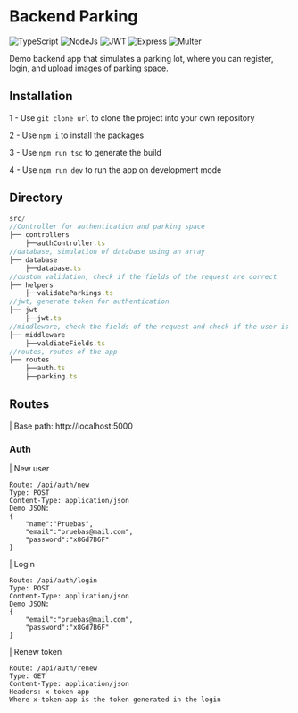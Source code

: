 # Backend Parking
<div>
  <img alt="TypeScript" src="https://img.shields.io/badge/-TypeScript-007ACC?style=for-the-badge&logo=typescript&logoColor=white" />
  <img alt="NodeJs" src="https://img.shields.io/badge/NodeJs-45b8d8?style=for-the-badge&logo=Node&logoColor=white" />
  <img alt="JWT" src="https://img.shields.io/badge/JWT-43853d?style=for-the-badge&logo=JWT&logoColor=white" />
  <img alt="Express" src="https://img.shields.io/badge/-Express-15c213?style=for-the-badge&logo=Express&logoColor=white" />
  <img alt="Multer" src="https://img.shields.io/badge/-MULTER-165fcc?style=for-the-badge&logo=multer&logoColor=white" />
</div>
  
Demo backend app that simulates a parking lot, where you can register, login, and upload images of parking space.

## Installation

1 - Use ```git clone url``` to clone the project into your own repository

2 - Use ```npm i``` to install the packages

3 - Use ```npm run tsc``` to generate the build

4 - Use ```npm run dev``` to run the app on development mode

## Directory

```js
src/
//Controller for authentication and parking space 
├── controllers
    ├──authController.ts
//database, simulation of database using an array
├── database
    ├──database.ts
//custom validation, check if the fields of the request are correct
├── helpers
    ├──validateParkings.ts
//jwt, generate token for authentication
├── jwt
    ├──jwt.ts
//middleware, check the fields of the request and check if the user is authenticated
├── middleware
    ├──valdiateFields.ts
//routes, routes of the app
├── routes
    ├──auth.ts
    ├──parking.ts
```

## Routes
| Base path: http://localhost:5000
### Auth
| New user
```
Route: /api/auth/new
Type: POST
Content-Type: application/json
Demo JSON:
{
	"name":"Pruebas",
	"email":"pruebas@mail.com",
	"password":"x8Gd7B6F"
}

```
| Login
```
Route: /api/auth/login
Type: POST
Content-Type: application/json
Demo JSON:
{
	"email":"pruebas@mail.com",
	"password":"x8Gd7B6F"
}
```
| Renew token
```
Route: /api/auth/renew
Type: GET
Content-Type: application/json
Headers: x-token-app
Where x-token-app is the token generated in the login
```
